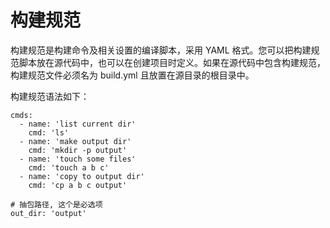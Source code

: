 # 构建规范

构建规范是构建命令及相关设置的编译脚本，采用 YAML 格式。您可以把构建规范脚本放在源代码中，也可以在创建项目时定义。如果在源代码中包含构建规范，构建规范文件必须名为 build.yml 且放置在源目录的根目录中。

构建规范语法如下：

```
cmds:
  - name: 'list current dir'
    cmd: 'ls'
  - name: 'make output dir'
    cmd: 'mkdir -p output'
  - name: 'touch some files'
    cmd: 'touch a b c'
  - name: 'copy to output dir'
    cmd: 'cp a b c output'

# 抽包路径, 这个是必选项
out_dir: 'output'
```

